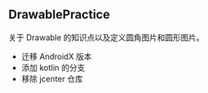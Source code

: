 ## DrawablePractice

关于 Drawable 的知识点以及定义圆角图片和圆形图片。

- 迁移 AndroidX 版本
- 添加 kotlin 的分支
- 移除 jcenter 仓库
